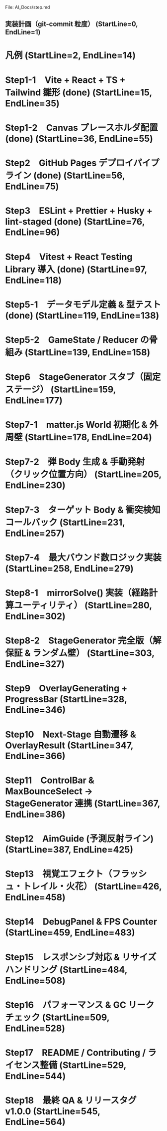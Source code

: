 File: AI_Docs/step.md
## 実装計画（git-commit 粒度） (StartLine=0, EndLine=1)
# 凡例 (StartLine=2, EndLine=14)
# Step1-1　Vite + React + TS + Tailwind 雛形 (done) (StartLine=15, EndLine=35)
# Step1-2　Canvas プレースホルダ配置 (done) (StartLine=36, EndLine=55)
# Step2　GitHub Pages デプロイパイプライン (done) (StartLine=56, EndLine=75)
# Step3　ESLint + Prettier + Husky + lint-staged (done) (StartLine=76, EndLine=96)
# Step4　Vitest + React Testing Library 導入 (done) (StartLine=97, EndLine=118)
# Step5-1　データモデル定義 & 型テスト (done) (StartLine=119, EndLine=138)
# Step5-2　GameState / Reducer の骨組み (StartLine=139, EndLine=158)
# Step6　StageGenerator スタブ（固定ステージ） (StartLine=159, EndLine=177)
# Step7-1　matter.js World 初期化 & 外周壁 (StartLine=178, EndLine=204)
# Step7-2　弾 Body 生成 & 手動発射（クリック位置方向） (StartLine=205, EndLine=230)
# Step7-3　ターゲット Body & 衝突検知コールバック (StartLine=231, EndLine=257)
# Step7-4　最大バウンド数ロジック実装 (StartLine=258, EndLine=279)
# Step8-1　mirrorSolve() 実装（経路計算ユーティリティ） (StartLine=280, EndLine=302)
# Step8-2　StageGenerator 完全版（解保証 & ランダム壁） (StartLine=303, EndLine=327)
# Step9　OverlayGenerating + ProgressBar (StartLine=328, EndLine=346)
# Step10　Next-Stage 自動遷移 & OverlayResult (StartLine=347, EndLine=366)
# Step11　ControlBar & MaxBounceSelect → StageGenerator 連携 (StartLine=367, EndLine=386)
# Step12　AimGuide (予測反射ライン) (StartLine=387, EndLine=425)
# Step13　視覚エフェクト（フラッシュ・トレイル・火花） (StartLine=426, EndLine=458)
# Step14　DebugPanel & FPS Counter (StartLine=459, EndLine=483)
# Step15　レスポンシブ対応 & リサイズハンドリング (StartLine=484, EndLine=508)
# Step16　パフォーマンス & GC リークチェック (StartLine=509, EndLine=528)
# Step17　README / Contributing / ライセンス整備 (StartLine=529, EndLine=544)
# Step18　最終 QA & リリースタグ v1.0.0 (StartLine=545, EndLine=564)